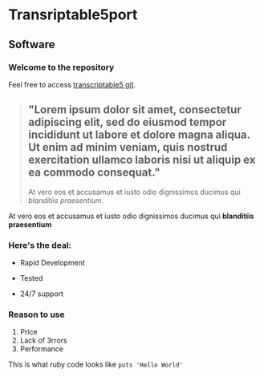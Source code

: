 Transriptable5port
==================

Software
------------------

### Welcome to the repository

Feel free to access [transcriptable5 git](https://github.com/Quimba/transcriptable5).

> ## "Lorem ipsum dolor sit amet, consectetur adipiscing elit, sed do eiusmod tempor incididunt ut labore et dolore magna aliqua. Ut enim ad minim veniam, quis nostrud exercitation ullamco laboris nisi ut aliquip ex ea commodo consequat."
> 
> At vero eos et accusamus et iusto odio dignissimos ducimus qui *blanditiis praesentium*. 

At vero eos et accusamus et iusto odio dignissimos ducimus qui **blanditiis praesentium**

### Here's the deal:
* Rapid Development
+ Tested
- 24/7 support

### Reason to use 
1. Price
2. Lack of 3rrors
3. Performance

This is what ruby code looks like `puts 'Hello World'`